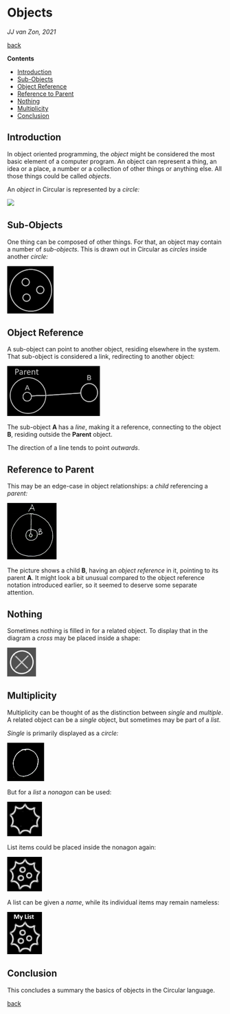 ﻿Objects
=======

*JJ van Zon, 2021*

[back](../../)

__Contents__

- [Introduction](#introduction)
- [Sub-Objects](#sub-objects)
- [Object Reference](#object-reference)
- [Reference to Parent](#reference-to-parent)
- [Nothing](#nothing)
- [Multiplicity](#multiplicity)
- [Conclusion](#conclusion)

Introduction
------------

In object oriented programming, the *object* might be considered the most basic element of a computer program. An object can represent a thing, an idea or a place, a number or a collection of other things or anything else. All those things could be called *objects*.

An *object* in Circular is represented by a *circle:*

![](images/Objects.001.png)

Sub-Objects
-----------

One thing can be composed of other things. For that, an object may contain a number of *sub-objects*. This is drawn out in Circular as *circles* inside another *circle:*

![](images/Objects.002.png)

Object Reference
----------------

A sub-object can point to another object, residing elsewhere in the system. That sub-object is considered a link, redirecting to another object:

![](images/Objects.003.png)

The sub-object __A__ has a *line*, making it a reference, connecting to the object __B__, residing outside the __Parent__ object.

The direction of a line tends to point *outwards*.

Reference to Parent
-------------------

This may be an edge-case in object relationships: a *child* referencing a *parent:*

![](images/reference-to-parent.png)

The picture shows a child __B__, having an *object reference* in it, pointing to its parent __A__. It might look a bit unusual compared to the object reference notation introduced earlier, so it seemed to deserve some separate attention.

Nothing
-------

Sometimes nothing is filled in for a related object. To display that in the diagram a *cross* may be placed inside a shape:

![](images/Objects.004.png)

Multiplicity
------------

Multiplicity can be thought of as the distinction between *single* and *multiple*. A related object can be a *single* object, but sometimes may be part of a *list*.

*Single* is primarily displayed as a *circle:*

![](images/Objects.005.png)

But for a *list* a *nonagon* can be used:

![](images/Objects.006.png)

List items could be placed inside the nonagon again:

![](images/Objects.007.png)

A list can be given a *name*, while its individual items may remain nameless:

![](images/list-named-with-3-items.png)

Conclusion
----------

This concludes a summary the basics of objects in the Circular language.

[back](../../)